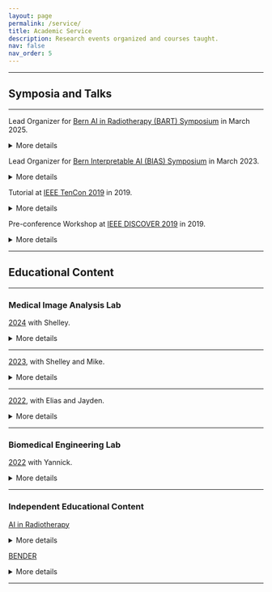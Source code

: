 ```yaml
---
layout: page
permalink: /service/
title: Academic Service
description: Research events organized and courses taught.
nav: false
nav_order: 5
---
```


---

## Symposia and Talks

---

Lead Organizer for [Bern AI in Radiotherapy (BART) Symposium](https://amithjkamath.github.io/bart25) in March 2025.

<details>
  <summary>More details</summary>
  Robert and I were co-organizers of BART, a one-day symposium for AI in Radiotherapy. We had three keynote speakers across radiation oncology, medical physics and engineering/AI. 100 registrants attended from 5 countries, with 11 posters and three flash talks.
</details>

Lead Organizer for [Bern Interpretable AI (BIAS) Symposium]((https://amithjkamath.github.io/bias23)) in March 2023.

<details>
  <summary>More details</summary>
  Yannick and I were co-organizers of BIAS, a one-day symposium for Interpretable AI, hosted at the Cupola room at the Uni Bern main building. We had an attendance of 140 researchers (70 online) and posters from 5 countries.
</details> 

Tutorial at [IEEE TenCon 2019]((https://www.tencon2019.org/tutorial.html)) in 2019.

<details>
  <summary>More details</summary>
  I ran a 3 hour tutorial on Deep Learning with MATLAB, including a refresher for Deep Learning, designing and visualizing deep networks, challenges and analysis of training deep networks, and finally deployment to GPUs. This was very interactive and by far the highest attended (> 50 attendees) parallel tutorial session with several questions from the audience.
</details> 

Pre-conference Workshop at [IEEE DISCOVER 2019]((https://2019.ieee-discover.org/?q=article/pre-conference-tutorialsworkshops)) in 2019.

<details>
  <summary>More details</summary>
  I ran a full day workshop on Demystifying Deep Learning using MATLAB, including an introduction to deep learning, pre-trained networks, transfer learning, followed by training networks from scratch, deployment to GPUs, and assorted computer vision related demonstrations. This was attended by about 30 people.
</details> 

---

## Educational Content

---

### Medical Image Analysis Lab

[2024](https://github.com/ubern-mialab/MIALab) with Shelley.

<details>
  <summary>More details</summary>
  Changelog: using GitHub classroom for assignments; updated simpler starter code repository and organization. 
  
  Course evaluation score remains high at 4.89.
  
  Representative student feedback: "I absolutely enjoyed this course. I think that Shelley and Amith did a fantastic job with this course. I highly appreciate how interactive the course was during the lecture portion and how available and helpful they were during the lab portion. During the projects, we had quite some freedom to experiment which I think is great for our learning process and the feedback/guidance from the TAs has been really great."
</details>

---

[2023](https://github.com/ubern-mia/MIALab), with Shelley and Mike.

<details>
  <summary>More details</summary>
  Changelog: project specific slack channels; video lectures along with in-class presentation; hospital clinic visit. 
  
  Course evaluation score remains high at 4.92. 
  
  Representative student feedback: "I got to improve my programming skills and the TA was extremely helpful and nice!"
</details>

---

[2022](https://github.com/ubern-mia/MIALab), with Elias and Jayden.

<details>
  <summary>More details</summary>
  The overall course evaluation score increased from 3.25 in 2021 before I was involved to 4.94 this year!
</details>

---

### Biomedical Engineering Lab

[2022](https://github.com/ubern-mia/bme-labs) with Yannick.

<details>
  <summary>More details</summary>
  This is a short practical rotation course for incoming Masters' students in Biomedical Engineering to get a quick overview of what we do in the Medical Image Analysis lab.
</details>

---

### Independent Educational Content

[AI in Radiotherapy](https://github.com/amithjkamath/tara)

<details>
  <summary>More details</summary>
  This is designed for someone with a computer science background, who would like to familiarize themselves with radiation oncology topics so as to build useful tools in this application area.
</details> 

[BENDER](https://www.youtube.com/channel/UCkMl6tVyRVnBmOYv8t2q0yw)

<details>
  <summary>More details</summary>
  This is a series of fun educational videos to learn nuances of Deep Learning as applied to Medical Imaging. We have also created a [GitHub Repo](https://github.com/ubern-mia/bender) which includes supporting material, including code and references. I play the role of a new graduate student who learns the ropes.
</details>

---